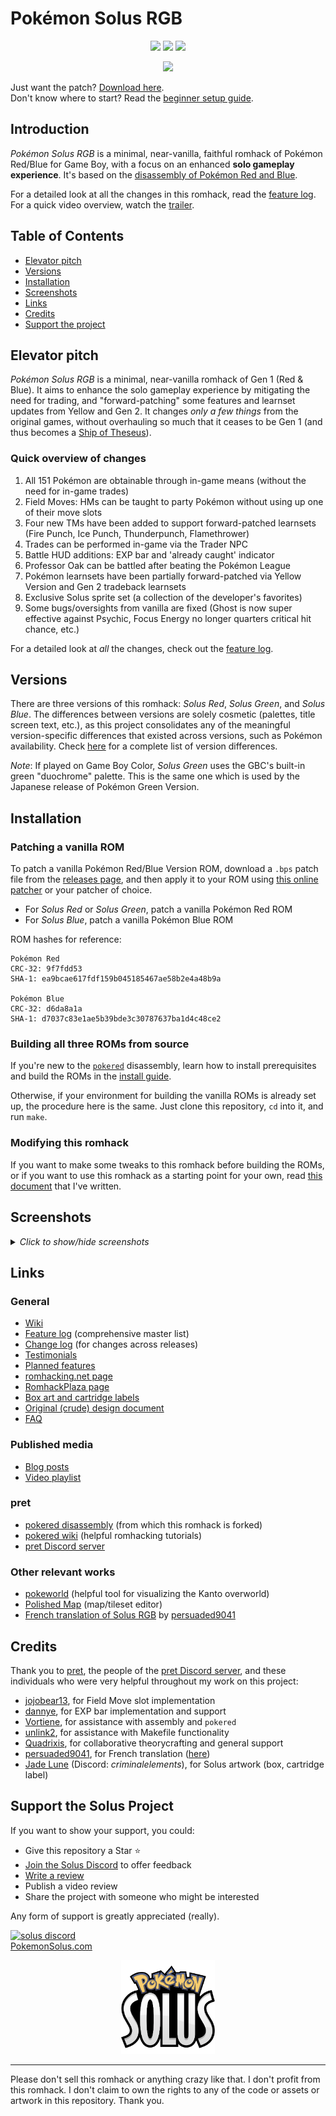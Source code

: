 # Pokémon Solus RGB

<p align="center">
    <a href="https://github.com/Dechrissen/poke-solus-rgb/releases/latest"><img src="https://flat.badgen.net/github/release/dechrissen/poke-solus-rgb?icon=github&color=228B22" /></a>
    <a href=""><img src="https://flat.badgen.net/github/stars/dechrissen/poke-solus-rgb?icon=github&color=228B22" /></a>
    <a href="https://discord.gg/YTxu5uM7r6"><img src="https://flat.badgen.net/discord/members/YTxu5uM7r6?icon=discord" /></a>
</p>


<p align="center" style="margin-left: 10%; margin-right: 10%">
<img src="screenshots/box-front-solus-triple.png">
</p>

Just want the patch? [Download here][latest].  
Don't know where to start? Read the [beginner setup guide][howtoplay].

## Introduction

_Pokémon Solus RGB_ is a minimal, near-vanilla, faithful romhack of Pokémon Red/Blue for Game Boy, with a focus on an enhanced **solo gameplay experience**. It's based on the [disassembly of Pokémon Red and Blue][pokered].

For a detailed look at all the changes in this romhack, read the [feature log][featurelog]. For a quick video overview, watch the [trailer][trailer].

## Table of Contents
- [Elevator pitch](#elevator-pitch)
- [Versions](#versions)
- [Installation](#installation)
- [Screenshots](#screenshots)
- [Links](#links)
- [Credits](#credits)
- [Support the project](#support-the-solus-project)

## Elevator pitch

_Pokémon Solus RGB_ is a minimal, near-vanilla romhack of Gen 1 (Red & Blue). It aims to enhance the solo gameplay experience by mitigating the need for trading, and "forward-patching" some features and learnset updates from Yellow and Gen 2. It changes _only a few things_ from the original games, without overhauling so much that it ceases to be Gen 1 (and thus becomes a [Ship of Theseus](https://en.wikipedia.org/wiki/Ship_of_Theseus)).

### Quick overview of changes
1. All 151 Pokémon are obtainable through in-game means (without the need for in-game trades)
2. Field Moves: HMs can be taught to party Pokémon without using up one of their move slots
3. Four new TMs have been added to support forward-patched learnsets (Fire Punch, Ice Punch, Thunderpunch, Flamethrower)
4. Trades can be performed in-game via the Trader NPC
5. Battle HUD additions: EXP bar and 'already caught' indicator
6. Professor Oak can be battled after beating the Pokémon League
7. Pokémon learnsets have been partially forward-patched via Yellow Version and Gen 2 tradeback learnsets
8. Exclusive Solus sprite set (a collection of the developer's favorites)
9. Some bugs/oversights from vanilla are fixed (Ghost is now super effective against Psychic, Focus Energy no longer quarters critical hit chance, etc.)

For a detailed look at _all_ the changes, check out the [feature log][featurelog].

## Versions

There are three versions of this romhack: _Solus Red_, _Solus Green_, and _Solus Blue_. The differences between versions are solely cosmetic (palettes, title screen text, etc.), as this project consolidates any of the meaningful version-specific differences that existed across versions, such as Pokémon availability. Check [here][versiondifferences] for a complete list of version differences.

_Note_: If played on Game Boy Color, _Solus Green_ uses the GBC's built-in green "duochrome" palette. This is the same one which is used by the Japanese release of Pokémon Green Version.

## Installation

### Patching a vanilla ROM

To patch a vanilla Pokémon Red/Blue Version ROM, download a `.bps` patch file from the [releases page][releases], and then apply it to your ROM using [this online patcher](https://www.marcrobledo.com/RomPatcher.js/) or your patcher of choice.
- For _Solus Red_ or _Solus Green_, patch a vanilla Pokémon Red ROM
- For _Solus Blue_, patch a vanilla Pokémon Blue ROM

ROM hashes for reference:  
```
Pokémon Red
CRC-32: 9f7fdd53
SHA-1: ea9bcae617fdf159b045185467ae58b2e4a48b9a

Pokémon Blue
CRC-32: d6da8a1a
SHA-1: d7037c83e1ae5b39bde3c30787637ba1d4c48ce2
```

### Building all three ROMs from source

If you're new to the [`pokered`][pokered] disassembly, learn how to install prerequisites and build the ROMs in the [install guide][installation].

Otherwise, if your environment for building the vanilla ROMs is already set up, the procedure here is the same. Just clone this repository, `cd` into it, and run `make`.

### Modifying this romhack
If you want to make some tweaks to this romhack before building the ROMs, or if you want to use this romhack as a starting point for your own, read [this document][howtomod] that I've written.

## Screenshots
<details>
    <summary><i>Click to show/hide screenshots</i></summary>

![solusredtitle](./screenshots/solus-red-gbc-title.png)
![solusgreentitle](./screenshots/solus-green-gbc-title.png)
![solusbluetitle](./screenshots/solus-blue-gbc-title.png)
![battlehud](./screenshots/battle_hud.png)
![traderhouse](./screenshots/trader_house.png)
![trader](./screenshots/trader.png)
![trader2](./screenshots/trader_2.png)
![fossilroomladder](./screenshots/fossil_room_ladder.png)
![fossilroom](./screenshots/fossil_room.png)
![tmclerk](./screenshots/tm_clerk.png)
![tmclerk2](./screenshots/tm_clerk_2.png)
![tm51](./screenshots/tm_flamethrower.png)
![tm52](./screenshots/tm_fire_punch.png)
![tm53](./screenshots/tm_ice_punch.png)
![tm54](./screenshots/tm_thunderpunch.png)
![mewroom](./screenshots/mew_room.png)
![mew](./screenshots/mew.png)
![mew2](./screenshots/mew_2.png)
![fieldmove](./screenshots/field_move.png)
![porygonsalesman](./screenshots/porygon_salesman.png)
![porygonsalesman2](./screenshots/porygon_salesman_2.png)
![billsfather](./screenshots/bills_father.png)
![billsfather2](./screenshots/bills_father_2.png)
![billsfather3](./screenshots/bills_father_3.png)
![porygonmonitor](./screenshots/porygon_on_monitor.png)
![oakbattle](./screenshots/oak_battle.png)
</details>

## Links

### General
- [Wiki][soluswiki]
- [Feature log][featurelog] (comprehensive master list)
- [Change log][changelog] (for changes across releases)
- [Testimonials][testimonials]
- [Planned features][planned]
- [romhacking.net page][romhackingnet]
- [RomhackPlaza page][romhackplaza]
- [Box art and cartridge labels][physical]
- [Original (crude) design document][designdoc]
- [FAQ][faq]

### Published media
- [Blog posts][blogposts]
- [Video playlist][solusplaylist]

### pret
- [pokered disassembly][pokered] (from which this romhack is forked)
- [pokered wiki][wiki] (helpful romhacking tutorials)
- [pret Discord server][pretdiscord]

### Other relevant works
- [pokeworld][pokeworld] (helpful tool for visualizing the Kanto overworld)
- [Polished Map][polishedmap] (map/tileset editor)
- [French translation of Solus RGB][poke-solus-fr] by [persuaded9041][persuaded9041]

## Credits
Thank you to [pret][pret], the people of the [pret Discord server][pretdiscord], and these individuals who were very helpful throughout my work on this project:
- [jojobear13][jojobear13], for Field Move slot implementation
- [dannye][dannye], for EXP bar implementation and support
- [Vortiene][Vortyne], for assistance with assembly and `pokered`
- [unlink2][unlink2], for assistance with Makefile functionality
- [Quadrixis][quadrixis], for collaborative theorycrafting and general support
- [persuaded9041][persuaded9041], for French translation ([here][poke-solus-fr])
- [Jade Lune][jade] (Discord: _criminalelements_), for Solus artwork (box, cartridge label)

## Support the Solus Project
If you want to show your support, you could:
- Give this repository a Star :star:
- [Join the Solus Discord][solusdiscord] to offer feedback
- [Write a review][review]
- Publish a video review
- Share the project with someone who might be interested

Any form of support is greatly appreciated (really).  

[![solus discord](https://flat.badgen.net/discord/members/YTxu5uM7r6?icon=discord)][solusdiscord]  
[PokemonSolus.com][homepage]

<p align="center"><a href="https://www.pokemonsolus.com"><img src="screenshots/pokemon_solus_logo.png" width="150px"></a></p>

<hr/>

Please don't sell this romhack or anything crazy like that. I don't profit from this romhack. I don't claim to own the rights to any of the code or assets or artwork in this repository. Thank you.

<!-- LINKS -->
[homepage]: https://www.pokemonsolus.com
[pokered]: https://github.com/pret/pokered
[pret]: https://github.com/pret
[wiki]: https://github.com/pret/pokered/wiki
[pretdiscord]: https://discord.gg/d5dubZ3
[designdoc]: docs/DESIGN.md
[featurelog]: docs/FEATURES.md
[versiondifferences]: docs/FEATURES.md#version-differences
[installation]: docs/INSTALL.md
[howtomod]: docs/HOW-TO-MOD.md
[changelog]: docs/CHANGELOG.md
[planned]: docs/PLANNED.md
[releases]: https://github.com/Dechrissen/poke-solus-rgb/releases
[latest]: https://github.com/Dechrissen/poke-solus-rgb/releases/latest
[pokeworld]: https://www.extratricky.com/pokeworld/rb/1
[polishedmap]: https://github.com/Rangi42/polished-map
[blogposts]: https://derekandersen.net/blog/tag/solus
[romhackingnet]: https://www.romhacking.net/hacks/8809/
[romhackplaza]: https://romhackplaza.org/romhacks/pokemon-solus-rgb-game-boy/
[review]: https://www.romhacking.net/?page=reviews&action=addentrypage&section=Hacks&subid=8809
[solusplaylist]: https://www.youtube.com/playlist?list=PL-k9sS5iGL6s5MF3GIJqLIPA4662JPsxz
[trailer]: https://www.youtube.com/watch?v=SMto-WaTL4s
[testimonials]: docs/TESTIMONIALS.md
[soluswiki]: https://github.com/Dechrissen/poke-solus-rgb/wiki
[poke-solus-fr]: https://github.com/persuaded9041/poke-solus-fr
[physical]: physical/
[contact]: https://dechrissen.com/contact
[solusdiscord]: https://discord.gg/YTxu5uM7r6
[howtoplay]: docs/PLAY.md
[faq]: docs/FEATURES.md#faq

<!-- PEOPLE -->
[jojobear13]: https://github.com/jojobear13
[Vortyne]: https://github.com/Vortyne
[dannye]: https://github.com/dannye
[unlink2]: https://krickl.dev/
[quadrixis]: https://github.com/Quadrixis
[persuaded9041]: https://github.com/persuaded9041
[jade]: https://systemrift.com/